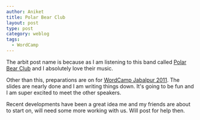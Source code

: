 ```yaml
---
author: Aniket
title: Polar Bear Club
layout: post
type: post
category: weblog
tags:
  - WordCamp
---
```


The arbit post name is because as I am listening to this band called [Polar Bear Club](http://www.last.fm/music/Polar+Bear+Club) and I absolutely love their music.

Other than this, preparations are on for [WordCamp Jabalpur 2011](http://2011.jabalpur.wordcamp.org). The slides are nearly done and I am writing things down. It's going to be fun and I am super excited to meet the other speakers.

Recent developments have been a great idea me and my friends are about to start on, will need some more working with us. Will post for help then.